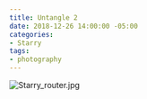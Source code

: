 ```yaml
---
title: Untangle 2
date: 2018-12-26 14:00:00 -05:00
categories:
- Starry
tags:
- photography
---
```


![Starry_router.jpg](/uploads/Starry_router.jpg)